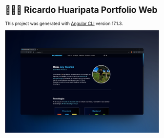 # 👨🏻‍💻 Ricardo Huaripata Portfolio Web

This project was generated with [Angular CLI](https://github.com/angular/angular-cli) version 17.1.3.

![](src/assets/images/portfolio-web-mockup.webp)

